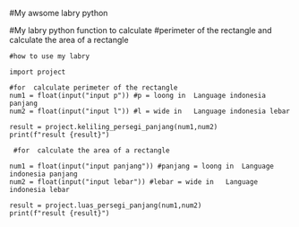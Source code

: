#My awsome labry python

#My labry python function to calculate 
#perimeter of the rectangle and calculate the area of ​​a rectangle

    #how to use my labry

    import project

    #for  calculate perimeter of the rectangle
    num1 = float(input("input p")) #p = loong in  Language indonesia panjang
    num2 = float(input("input l")) #l = wide in   Language indonesia lebar

    result = project.keliling_persegi_panjang(num1,num2)
    print(f"result {result}")

     #for  calculate the area of ​​a rectangle

    num1 = float(input("input panjang")) #panjang = loong in  Language indonesia panjang
    num2 = float(input("input lebar")) #lebar = wide in   Language indonesia lebar

    result = project.luas_persegi_panjang(num1,num2)
    print(f"result {result}")